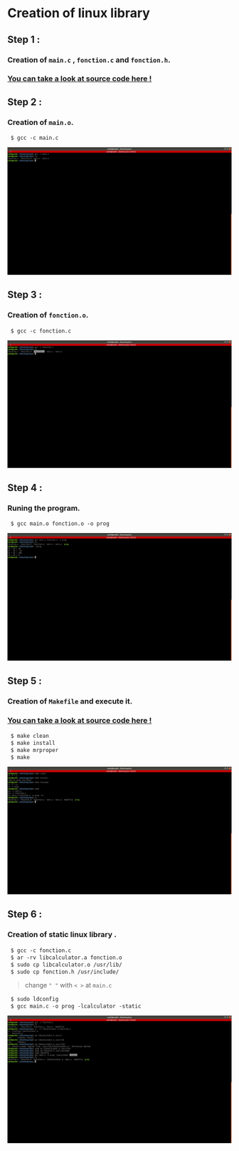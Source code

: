 # Creation of linux library
## Step 1 :
### Creation of `main.c` , `fonction.c` and `fonction.h`.
### [You can take a look at source code here ! ](https://github.com/cherchariwahb/libraryLinux/tree/master/SourceCode)
## Step 2 :
### Creation of `main.o`.
```console
 $ gcc -c main.c
```
![GitHub Logo](/images/1.png)

## Step 3 : 
### Creation of `fonction.o`.
```console
 $ gcc -c fonction.c
```
![GitHub Logo](/images/2.png)
## Step 4 : 
### Runing the program.
```console
 $ gcc main.o fonction.o -o prog
```
![GitHub Logo](/images/3.png)
## Step 5 :
### Creation of `Makefile` and execute it.
### [You can take a look at source code here ! ](https://github.com/cherchariwahb/libraryLinux/blob/master/SourceCode/Makefile)
```console
 $ make clean
 $ make install
 $ make mrproper 
 $ make
```
![GitHub Logo](/images/4.png)
## Step 6 : 
### Creation of static linux library .


```console
 $ gcc -c fonction.c
 $ ar -rv libcalculator.a fonction.o
 $ sudo cp libcalculator.o /usr/lib/ 
 $ sudo cp fonction.h /usr/include/
```
> change `" "` with `< >` at `main.c` 
```console
 $ sudo ldconfig
 $ gcc main.c -o prog -lcalculator -static 
 ```
 ![GitHub Logo](/images/5.png)

